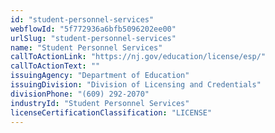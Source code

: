```yaml
---
id: "student-personnel-services"
webflowId: "5f772936a6bfb5096202ee00"
urlSlug: "student-personnel-services"
name: "Student Personnel Services"
callToActionLink: "https://nj.gov/education/license/esp/"
callToActionText: ""
issuingAgency: "Department of Education"
issuingDivision: "Division of Licensing and Credentials"
divisionPhone: "(609) 292-2070"
industryId: "Student Personnel Services"
licenseCertificationClassification: "LICENSE"
---
```

